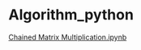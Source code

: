 # Algorithm_python

[Chained Matrix Multiplication.ipynb](https://github.com/DAEHEE97/Algorithm_python/blob/main/Chained%20Matrix%20Multiplication.ipynb)

